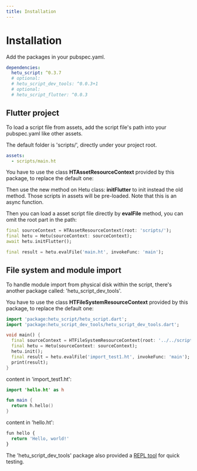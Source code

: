 ```yaml
---
title: Installation
---
```


# Installation

Add the packages in your pubspec.yaml.

```yaml
dependencies:
  hetu_script: ^0.3.7
  # optional:
  # hetu_script_dev_tools: ^0.0.3+1
  # optional:
  # hetu_script_flutter: ^0.0.3
```

## Flutter project

To load a script file from assets, add the script file's path into your pubspec.yaml like other assets.

The default folder is 'scripts/', directly under your project root.

```yaml
assets:
  - scripts/main.ht
```

You have to use the class **HTAssetResourceContext** provided by this package, to replace the default one:

Then use the new method on Hetu class: **initFlutter** to init instead the old method. Those scripts in assets will be pre-loaded. Note that this is an async function.

Then you can load a asset script file directly by **evalFile** method, you can omit the root part in the path:

```dart
final sourceContext = HTAssetResourceContext(root: 'scripts/');
final hetu = Hetu(sourceContext: sourceContext);
await hetu.initFlutter();

final result = hetu.evalFile('main.ht', invokeFunc: 'main');
```

## File system and module import

To handle module import from physical disk within the script, there's another package called: 'hetu_script_dev_tools'.

You have to use the class **HTFileSystemResourceContext** provided by this package, to replace the default one:

```dart
import 'package:hetu_script/hetu_script.dart';
import 'package:hetu_script_dev_tools/hetu_script_dev_tools.dart';

void main() {
  final sourceContext = HTFileSystemResourceContext(root: '../../script/');
  final hetu = Hetu(sourceContext: sourceContext);
  hetu.init();
  final result = hetu.evalFile('import_test1.ht', invokeFunc: 'main');
  print(result);
}
```

content in 'import_test1.ht':

```kotlin
import 'hello.ht' as h

fun main {
  return h.hello()
}
```

content in 'hello.ht':

```javascript
fun hello {
  return 'Hello, world!'
}
```

The 'hetu_script_dev_tools' package also provided a [REPL tool](../command_line_tool/readme.md#REPL) for quick testing.
